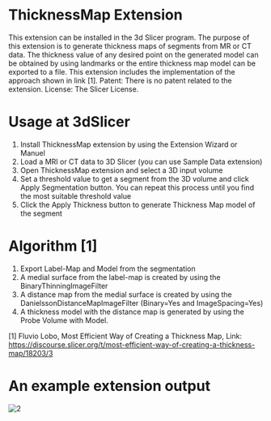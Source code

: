 # ThicknessMap Extension
This extension can be installed in the 3d Slicer program.
The purpose of this extension is to generate thickness maps of segments from MR or CT data.
The thickness value of any desired point on the generated model can be obtained by using landmarks or the entire thickness map model can be exported to a file.
This extension includes the implementation of the approach shown in link [1].
Patent: There is no patent related to the extension.
License: The Slicer License.

# Usage at 3dSlicer
1) Install ThicknessMap extension by using the Extension Wizard or Manuel
2) Load a MRI or CT data to 3D Slicer (you can use Sample Data extension)
3) Open ThicknessMap extension and select a 3D input volume
4) Set a threshold value to get a segment from the 3D volume and click Apply Segmentation button. You can repeat this process until you find the most suitable threshold value
7) Click the Apply Thickness button to generate Thickness Map model of the segment

# Algorithm [1]
1) Export Label-Map and Model from the segmentation
2) A medial surface from the label-map is created by using the BinaryThinningImageFilter
3) A distance map from the medial surface is created by using the DanielssonDistanceMapImageFilter (Binary=Yes and ImageSpacing=Yes)
4) A thickness model with the distance map is generated by using the Probe Volume with Model.

[1] Fluvio Lobo, Most Efficient Way of Creating a Thickness Map, Link: https://discourse.slicer.org/t/most-efficient-way-of-creating-a-thickness-map/18203/3

# An example extension output
![2](https://user-images.githubusercontent.com/22032994/158332495-b367f4e5-7c48-4864-9b43-cb600989ee3d.PNG)
